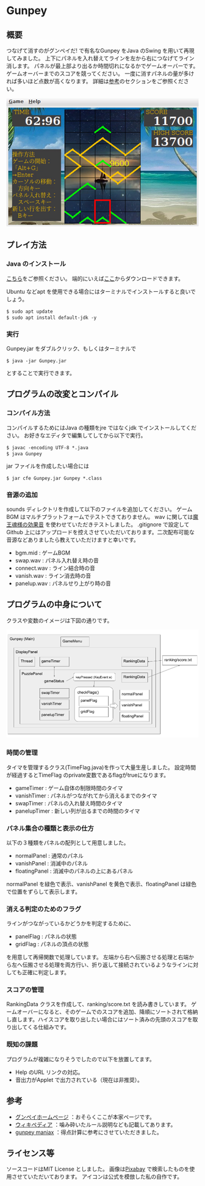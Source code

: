# Gunpey

## 概要

つなげて消すのがグンペイだ! で有名なGunpey をJava のSwing を用いて再現してみました。
上下にパネルを入れ替えてラインを左から右につなげてライン消します。
パネルが最上部より出るか時間切れになるかでゲームオーバーです。
ゲームオーバーまでのスコアを競ってください。
一度に消すパネルの量が多ければ多いほど点数が高くなります。
詳細は[参考](https://github.com/kimushun1101/gunpey#参考)のセクションをご参照ください。

![Playing Image](imgs/playingImg.png)

## プレイ方法

### Java のインストール

[こちら](https://www.java.com/ja/download/help/download_options.html)をご参照ください。
端的にいえば[ここ](https://www.java.com/ja/download/manual.jsp)からダウンロードできます。

Ubuntu などapt を使用できる場合にはターミナルでインストールすると良いでしょう。
```
$ sudo apt update
$ sudo apt install default-jdk -y
```

### 実行

Gunpey.jar をダブルクリック、もしくはターミナルで
```
$ java -jar Gunpey.jar
```
とすることで実行できます。

## プログラムの改変とコンパイル

### コンパイル方法

コンパイルするためにはJava の種類をjre ではなくjdk でインストールしてください。
お好きなエディタで編集してしてから以下で実行。
```
$ javac -encoding UTF-8 *.java
$ java Gunpey
```
jar ファイルを作成したい場合には
```
$ jar cfe Gunpey.jar Gunpey *.class
```
### 音源の追加

sounds ディレクトリを作成して以下のファイルを追加してください。
ゲームBGM はマルチプラットフォームでテストできておりません。
wav に関しては[魔王魂様の効果音](https://maou.audio/category/se/) を使わせていただきテストしました。
.gitignore で設定してGithub 上にはアップロードを控えさせていただいております。二次配布可能な音源などありましたら教えていただけますと幸いです。

- bgm.mid : ゲームBGM
- swap.wav : パネル入れ替え時の音
- connect.wav : ライン結合時の音
- vanish.wav : ライン消去時の音
- panelup.wav : パネルせり上がり時の音


## プログラムの中身について

クラスや変数のイメージは下図の通りです。

![Class Structure](imgs/classStructure.png)
<!-- ![Playing Image](imgs/playingImg.png) -->

### 時間の管理 

タイマを管理するクラス(TimeFlag.java)を作って大量生産しました。
設定時間が経過するとTimeFlag のprivate変数であるflagがtrueになります。
- gameTimer : ゲーム自体の制限時間のタイマ
- vanishTimer : パネルがつながれてから消えるまでのタイマ
- swapTimer : パネルの入れ替え時間のタイマ
- panelupTimer : 新しい列が出るまでの時間のタイマ

### パネル集合の種類と表示の仕方 

以下の３種類をパネルの配列として用意しました。

- normalPanel : 通常のパネル
- vanishPanel : 消滅中のパネル
- floatingPanel : 消滅中のパネルの上にあるパネル

normalPanel を緑色で表示、vanishPanel を黄色で表示、floatingPanel は緑色で位置をずらして表示します。


### 消える判定のためのフラグ 

ラインがつながっているかどうかを判定するために、

- panelFlag : パネルの状態
- gridFlag : パネルの頂点の状態

を用意して再帰関数で処理しています。
左端から右へ伝搬させる処理と右端から左へ伝搬させる処理を両方行い、折り返して接続されているようなラインに対しても正確に判定します。

### スコアの管理

RankingData クラスを作成して、ranking/score.txt を読み書きしています。
ゲームオーバーになると、そのゲームでのスコアを追加、降順にソートされて格納し直します。ハイスコアを取り出したい場合にはソート済みの先頭のスコアを取り出してくる仕組みです。


### 既知の課題

プログラムが複雑になりそうでしたので以下を放置してます。

- Help のURL リンクの対応。
- 音出力がApplet で出力されている（現在は非推奨）。

## 参考

- [グンペイホームページ](http://www.bandaigames.channel.or.jp/list/gunpey/ )
：おそらくここが本家ページです。
- [ウィキペディア](http://ja.wikipedia.org/wiki/GUNPEY)
：噛み砕いたルール説明なども記載してあります。
- [gunpey maniax](http://www.asahi-net.or.jp/~VG5M-OBT/gunpey_maniax.html )
：得点計算に参考にさせていただきました。

## ライセンス等

ソースコードはMIT License としました。
画像は[Pixabay](https://pixabay.com/ja/service/license/) で検索したものを使用させていただいております。
アイコンは公式を模倣した私の自作です。